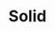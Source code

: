 ---
codehost: https://github.com/https://github.com/solid
gitter: https://gitter.im/solid/chat
logohandle: inrupt_solid
sort: solid
title: Solid
website: https://solid.inrupt.com/
---